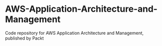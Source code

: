 # AWS-Application-Architecture-and-Management
Code repository for AWS Application Architecture and Management, published by Packt

